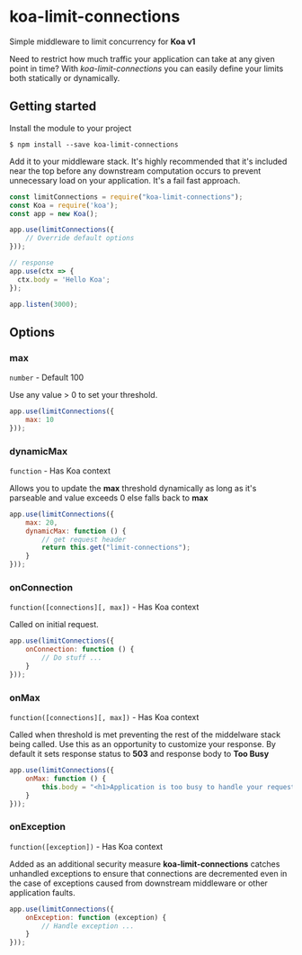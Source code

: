 # koa-limit-connections
Simple middleware to limit concurrency for __Koa v1__

Need to restrict how much traffic your application can take at any given point in time? With *koa-limit-connections* you can easily define your limits both statically or dynamically.

## Getting started
Install the module to your project
```
$ npm install --save koa-limit-connections
```

Add it to your middleware stack. It's highly recommended that it's included near the top before any downstream computation occurs to prevent unnecessary load on your application. It's a fail fast approach.

```js
const limitConnections = require("koa-limit-connections");
const Koa = require('koa');
const app = new Koa();

app.use(limitConnections({
    // Override default options
}));

// response
app.use(ctx => {
  ctx.body = 'Hello Koa';
});

app.listen(3000);
```

## Options

### max
`number` - Default 100


Use any value > 0 to set your threshold.

```js
app.use(limitConnections({
    max: 10
}));
```


### dynamicMax
`function` - Has Koa context


Allows you to update the **max** threshold dynamically as long as it's parseable and value exceeds 0 else falls back to **max**

```js
app.use(limitConnections({
    max: 20,
    dynamicMax: function () {
        // get request header
        return this.get("limit-connections");
    }
}));
```


### onConnection
`function([connections][, max])` - Has Koa context


Called on initial request.

```js
app.use(limitConnections({
    onConnection: function () {
        // Do stuff ...
    }
}));
```


### onMax
`function([connections][, max])` - Has Koa context


Called when threshold is met preventing the rest of the middelware stack being called. Use this as an opportunity to customize your response. By default it sets response status to **503** and response body to **Too Busy**

```js
app.use(limitConnections({
    onMax: function () {
        this.body = "<h1>Application is too busy to handle your request</h1>";
    }
}));
```


### onException
`function([exception])` - Has Koa context


Added as an additional security measure **koa-limit-connections** catches unhandled exceptions to ensure that connections are decremented even in the case of exceptions caused from downstream middleware or other application faults.

```js
app.use(limitConnections({
    onException: function (exception) {
        // Handle exception ...
    }
}));
```
